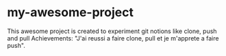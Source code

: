 # my-awesome-project
This awesome project is created to experiment git notions like clone, push and pull
Achievements: "J'ai reussi a faire clone, pull et je m'apprete a faire push".